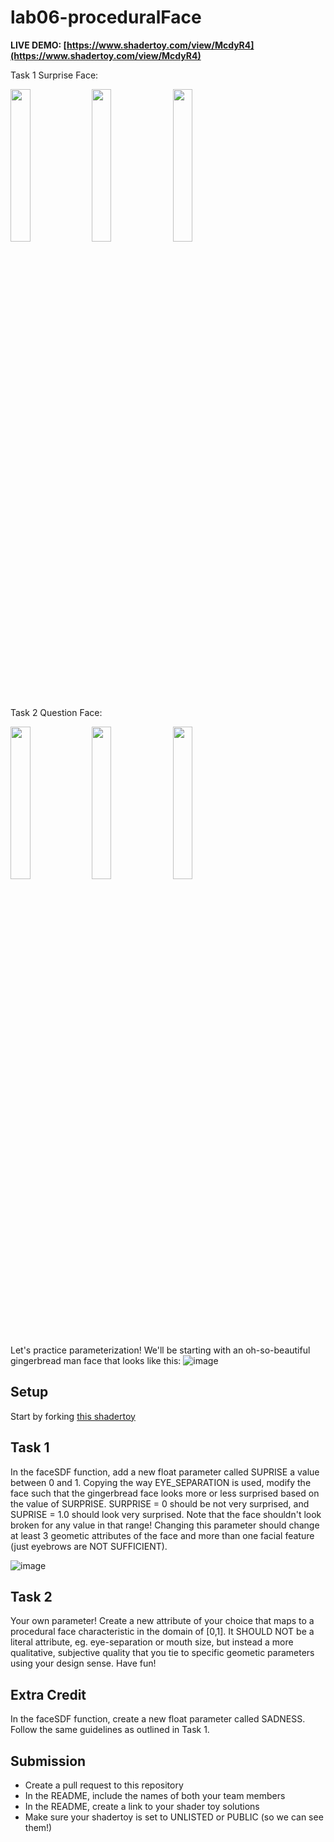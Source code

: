 # lab06-proceduralFace

**LIVE DEMO: [https://www.shadertoy.com/view/McdyR4](https://www.shadertoy.com/view/McdyR4)** 

Task 1 Surprise Face:

<p float="center">
 <img src="https://github.com/user-attachments/assets/9c68e387-70f7-44d9-8204-262756c1b4cb" width="25%" />
 <img src="https://github.com/user-attachments/assets/896b2cb5-0d3b-478f-9c47-7aff046411e2" width="25%" />
  <img src="https://github.com/user-attachments/assets/307efb59-04c0-4e6e-892f-864874aa43f5" width="25%" />
</p>

Task 2 Question Face:

<p float="center">
 <img src="https://github.com/user-attachments/assets/ab848c1d-341f-44f1-8737-8acb687fb085" width="25%" />
 <img src="https://github.com/user-attachments/assets/10f643f4-5c67-4715-8a74-3bbfc3955a8e" width="25%" />
  <img src="https://github.com/user-attachments/assets/307efb59-04c0-4e6e-892f-864874aa43f5" width="25%" />
</p>

Let's practice parameterization! We'll be starting with an oh-so-beautiful gingerbread man face that looks like this:
![image](https://github.com/user-attachments/assets/4707eb0a-b25e-4eda-84e3-3bb336981781)

## Setup
Start by forking [this shadertoy](https://www.shadertoy.com/view/XftyR8)

## Task 1
In the faceSDF function, add a new float parameter called SUPRISE a value between 0 and 1. Copying the way EYE_SEPARATION is used, modify the face such that the gingerbread face looks more or less surprised based on the value of SURPRISE. SURPRISE = 0 should be not very surprised, and SUPRISE = 1.0 should look very surprised. Note that the face shouldn't look broken for any value in that range!
Changing this parameter should change at least 3 geometic attributes of the face and more than one facial feature (just eyebrows are NOT SUFFICIENT).

![image](https://github.com/user-attachments/assets/76d63b1b-f3af-456a-8031-8b8da0abe125)

## Task 2
Your own parameter! Create a new attribute of your choice that maps to a procedural face characteristic in the domain of [0,1]. It SHOULD NOT be a literal attribute, eg. eye-separation or mouth size, but instead a more qualitative, subjective quality that you tie to specific geometic parameters using your design sense. Have fun!

## Extra Credit
In the faceSDF function, create a new float parameter called SADNESS. Follow the same guidelines as outlined in Task 1.
 
## Submission
- Create a pull request to this repository
- In the README, include the names of both your team members
- In the README, create a link to your shader toy solutions
- Make sure your shadertoy is set to UNLISTED or PUBLIC (so we can see them!)

